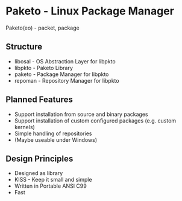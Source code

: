 Paketo - Linux Package Manager
===================================

Paketo(eo) - packet, package

Structure
-----------------------------------

* libosal - OS Abstraction Layer for libpkto
* libpkto - Paketo Library
* paketo - Package Manager for libpkto 
* repoman - Repository Manager for libpkto

Planned Features
-----------------------------------

* Support installation from source and binary packages
* Support installation of custom configured packages (e.g. custom kernels)
* Simple handling of repositories
* (Maybe useable under Windows)


Design Principles
-----------------------------------

* Designed as library
* KISS - Keep it small and simple
* Written in Portable ANSI C99
* Fast

